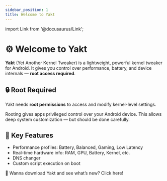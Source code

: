 ```yaml
---
sidebar_position: 1
title: Welcome to Yakt
---
```


import Link from '@docusaurus/Link';

# ⚙️ Welcome to Yakt

**Yakt** (Yet Another Kernel Tweaker) is a lightweight, powerful kernel tweaker for Android. It gives you control over performance, battery, and device internals — **root access required**.

## 🔒 Root Required

Yakt needs **root permissions** to access and modify kernel-level settings.

Rooting gives apps privileged control over your Android device. This allows deep system customization — but should be done carefully.

## 🚀 Key Features

- Performance profiles: Battery, Balanced, Gaming, Low Latency
- Real-time hardware info: RAM, GPU, Battery, Kernel, etc.
- DNS changer
- Custom script execution on boot

<div
  style={{
    display: 'flex',
    justifyContent: 'center',
    marginTop: '2rem',
  }}
>
  <Link
    className="button button--primary button--lg"
    to="/docs/download"
  >
    🔽 Wanna download Yakt and see what’s new? Click here!
  </Link>
</div>

